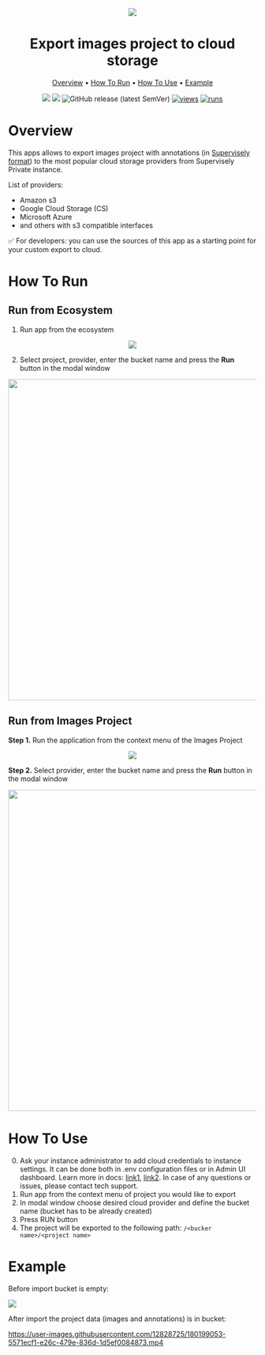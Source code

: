 <div align="center" markdown>
<img src="https://user-images.githubusercontent.com/12828725/180172793-8ae42ac6-76bc-4b5c-bba2-e709dd7ec0c0.png"/>

# Export images project to cloud storage

<p align="center">
  <a href="#Overview">Overview</a> •
  <a href="#How-To-Run">How To Run</a> •
  <a href="#How-To-Use">How To Use</a> •
  <a href="#Example">Example</a>
</p>


[![](https://img.shields.io/badge/supervisely-ecosystem-brightgreen)](https://ecosystem.supervise.ly/apps/supervisely-ecosystem/export-project-to-cloud-storage)
[![](https://img.shields.io/badge/slack-chat-green.svg?logo=slack)](https://supervise.ly/slack)
![GitHub release (latest SemVer)](https://img.shields.io/github/v/release/supervisely-ecosystem/export-project-to-cloud-storage)
[![views](https://app.supervise.ly/img/badges/views/supervisely-ecosystem/export-project-to-cloud-storage.png)](https://supervise.ly)
[![runs](https://app.supervise.ly/img/badges/runs/supervisely-ecosystem/export-project-to-cloud-storage.png)](https://supervise.ly)

</div>

# Overview

This apps allows to export images project with annotations (in [Supervisely format](https://developer.supervise.ly/api-references/supervisely-annotation-json-format)) to the most popular cloud storage providers from Supervisely Private instance.

List of providers:
- Amazon s3
- Google Cloud Storage (CS)
- Microsoft Azure
- and others with s3 compatible interfaces

✅ For developers: you can use the sources of this app as a starting point for your custom export to cloud. 

# How To Run

## Run from Ecosystem

1. Run app from the ecosystem

<div align="center" markdown>
<img src="https://user-images.githubusercontent.com/48913536/180185094-853935da-ae2e-4416-97a6-fbe164f9c3c4.png"/>
</div>

2. Select project, provider, enter the bucket name and press the **Run** button in the modal window

<div align="center" markdown>
<img src="https://user-images.githubusercontent.com/48913536/180185108-5ec87caa-0fa9-407b-84ee-80155ff6b909.png" width="650"/>
</div>

## Run from Images Project

**Step 1.** Run the application from the context menu of the Images Project

<div align="center" markdown>
<img src="https://user-images.githubusercontent.com/48913536/180185139-67c41ae9-360d-4dd9-950b-ee8baae7de24.png">  
</div>

**Step 2.** Select provider, enter the bucket name and press the **Run** button in the modal window

<div align="center" markdown>
<img src="https://user-images.githubusercontent.com/48913536/180185153-d0b394a0-deea-4deb-a509-5519fc70fd4d.png" width="650">
</div>

# How To Use

0. Ask your instance administrator to add cloud credentials to instance settings. It can be done both in .env 
   configuration files or in Admin UI dashboard. Learn more in docs: [link1](https://docs.supervise.ly/enterprise-edition/installation/post-installation#configure-your-instance), 
   [link2](https://docs.supervise.ly/enterprise-edition/advanced-tuning/s3#links-plugin-cloud-providers-support). 
   In case of any questions or issues, please contact tech support.
2. Run app from the context menu of project you would like to export
3. In modal window choose desired cloud provider and define the bucket name (bucket has to be already created)
4. Press RUN button
5. The project will be exported to the following path: `/<bucker name>/<project name>`

# Example

Before import bucket is empty:

<img src="https://user-images.githubusercontent.com/12828725/180176958-4b14654b-ba9a-4882-b0e6-3dbfee224035.png"/>

After import the project data (images and annotations) is in bucket:

https://user-images.githubusercontent.com/12828725/180199053-5571ecf1-e26c-479e-836d-1d5ef0084873.mp4
